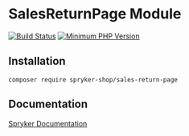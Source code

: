 # SalesReturnPage Module
[![Build Status](https://travis-ci.org/spryker-shop/sales-return-page.svg)](https://travis-ci.org/spryker-shop/sales-return-page)
[![Minimum PHP Version](https://img.shields.io/badge/php-%3E%3D%207.2-8892BF.svg)](https://php.net/)


## Installation

```
composer require spryker-shop/sales-return-page
```

## Documentation

[Spryker Documentation](https://academy.spryker.com)
